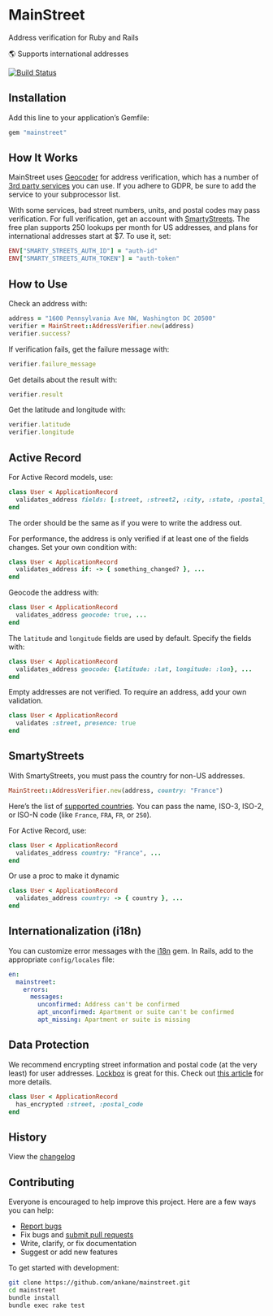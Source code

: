 # MainStreet

Address verification for Ruby and Rails

:earth_americas: Supports international addresses

[![Build Status](https://github.com/ankane/mainstreet/actions/workflows/build.yml/badge.svg)](https://github.com/ankane/mainstreet/actions)

## Installation

Add this line to your application’s Gemfile:

```ruby
gem "mainstreet"
```

## How It Works

MainStreet uses [Geocoder](https://github.com/alexreisner/geocoder) for address verification, which has a number of [3rd party services](https://github.com/alexreisner/geocoder/blob/master/README_API_GUIDE.md#global-street-address-lookups) you can use. If you adhere to GDPR, be sure to add the service to your subprocessor list.

With some services, bad street numbers, units, and postal codes may pass verification. For full verification, get an account with [SmartyStreets](https://smartystreets.com). The free plan supports 250 lookups per month for US addresses, and plans for international addresses start at $7. To use it, set:

```ruby
ENV["SMARTY_STREETS_AUTH_ID"] = "auth-id"
ENV["SMARTY_STREETS_AUTH_TOKEN"] = "auth-token"
```

## How to Use

Check an address with:

```ruby
address = "1600 Pennsylvania Ave NW, Washington DC 20500"
verifier = MainStreet::AddressVerifier.new(address)
verifier.success?
```

If verification fails, get the failure message with:

```ruby
verifier.failure_message
```

Get details about the result with:

```ruby
verifier.result
```

Get the latitude and longitude with:

```ruby
verifier.latitude
verifier.longitude
```

## Active Record

For Active Record models, use:

```ruby
class User < ApplicationRecord
  validates_address fields: [:street, :street2, :city, :state, :postal_code]
end
```

The order should be the same as if you were to write the address out.

For performance, the address is only verified if at least one of the fields changes. Set your own condition with:

```ruby
class User < ApplicationRecord
  validates_address if: -> { something_changed? }, ...
end
```

Geocode the address with:

```ruby
class User < ApplicationRecord
  validates_address geocode: true, ...
end
```

The `latitude` and `longitude` fields are used by default. Specify the fields with:

```ruby
class User < ApplicationRecord
  validates_address geocode: {latitude: :lat, longitude: :lon}, ...
end
```

Empty addresses are not verified. To require an address, add your own validation.

```ruby
class User < ApplicationRecord
  validates :street, presence: true
end
```

## SmartyStreets

With SmartyStreets, you must pass the country for non-US addresses.

```ruby
MainStreet::AddressVerifier.new(address, country: "France")
```

Here’s the list of [supported countries](https://smartystreets.com/docs/cloud/international-street-api#countries). You can pass the name, ISO-3, ISO-2, or ISO-N code (like `France`, `FRA`, `FR`, or `250`).

For Active Record, use:

```ruby
class User < ApplicationRecord
  validates_address country: "France", ...
end
```

Or use a proc to make it dynamic

```ruby
class User < ApplicationRecord
  validates_address country: -> { country }, ...
end
```

## Internationalization (i18n)

You can customize error messages with the [i18n](https://github.com/ruby-i18n/i18n) gem. In Rails, add to the appropriate `config/locales` file:

```yml
en:
  mainstreet:
    errors:
      messages:
        unconfirmed: Address can't be confirmed
        apt_unconfirmed: Apartment or suite can't be confirmed
        apt_missing: Apartment or suite is missing
```

## Data Protection

We recommend encrypting street information and postal code (at the very least) for user addresses. [Lockbox](https://github.com/ankane/lockbox) is great for this. Check out [this article](https://ankane.org/sensitive-data-rails) for more details.

```ruby
class User < ApplicationRecord
  has_encrypted :street, :postal_code
end
```

## History

View the [changelog](https://github.com/ankane/mainstreet/blob/master/CHANGELOG.md)

## Contributing

Everyone is encouraged to help improve this project. Here are a few ways you can help:

- [Report bugs](https://github.com/ankane/mainstreet/issues)
- Fix bugs and [submit pull requests](https://github.com/ankane/mainstreet/pulls)
- Write, clarify, or fix documentation
- Suggest or add new features

To get started with development:

```sh
git clone https://github.com/ankane/mainstreet.git
cd mainstreet
bundle install
bundle exec rake test
```
